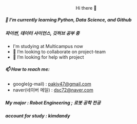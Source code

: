 <div align='center'>
    Hi there 👋
</div>

<!-- 
**JustinP2023/JustinP2023** is a ✨ _special_ ✨ repository because its `README.md` (this file) appears on your GitHub profile.

Here are some ideas to get you started: -->


<!-- - 🔭 I’m currently working on ...  -->
##### 🌱 I’m currently learning Python, Data Science, and Github
#####        파이썬, 데이터 사이언스, 깃허브 공부 중
- I'm studying at Multicampus now
- 👯 I’m looking to collaborate on project-team
- 🤔 I’m looking for help with project
<!-- - 💬 Ask me about ... -->
##### 📫 How to reach me:
 - google(g-mail) : pakjy47@gmail.com
 - naver(네이버 메일) : dsc72@naver.com
<!-- - 😄 Pronouns: ... 
- ⚡ Fun fact: ... -->
##### My major : Robot Engineering  ; 로봇 공학 전공
##### account for study : kimdandy
